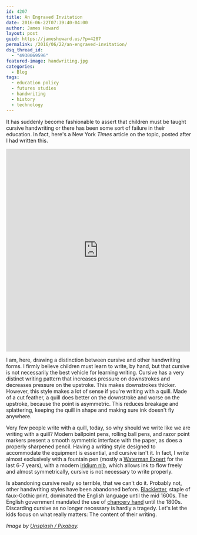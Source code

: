 ```yaml
---
id: 4207
title: An Engraved Invitation
date: 2016-06-22T07:39:40-04:00
author: James Howard
layout: post
guid: https://jameshoward.us/?p=4207
permalink: /2016/06/22/an-engraved-invitation/
dsq_thread_id:
  - "4930069596"
featured-image: handwriting.jpg
categories:
  - Blog
tags:
  - education policy
  - futures studies
  - handwriting
  - history
  - technology
---
```

It has suddenly become fashionable to assert that children must be
taught cursive handwriting or there has been some sort of failure
in their education.  In fact, here's a New York _Times_ article on
the topic, posted after I had written this.

<iframe src="https://www.nytimes.com/svc/oembed/html/?url=https%3A%2F%2Fwell.blogs.nytimes.com%2F2016%2F06%2F20%2Fwhy-handwriting-is-still-essential-in-the-keyboard-age%2F" scrolling="no" frameborder="0" allowtransparency="true" title="Why Handwriting Is Still Essential in the Keyboard Age" style="border:none;max-width:500px;min-width:300px;min-height:550px;display:block;width:100%;"></iframe>

I am, here, drawing a distinction between cursive and other handwriting
forms.  I firmly believe children must learn to write, by hand, but
that cursive is not necessarily the best vehicle for learning
writing.  Cursive has a very distinct writing pattern that increases
pressure on downstrokes and decreases pressure on the upstroke.
This makes downstrokes thicker.  However, this style makes a lot
of sense if you're writing with a quill.  Made of a cut feather, a
quill does better on the downstroke and worse on the upstroke,
because the point is asymmetric.  This reduces breakage and
splattering, keeping the quill in shape and making sure ink doesn't
fly anywhere.

Very few people write with a quill, today, so why should we write
like we are writing with a quill?  Modern ballpoint pens, rolling
ball pens, and razor point markers present a smooth symmetric
interface with the paper, as does a properly sharpened pencil.
Having a writing style designed to accommodate the equipment is
essential, and cursive isn't it.  In fact, I write almost exclusively
with a fountain pen (mostly a [Waterman
Expert](http://www.waterman.com/en/45-expert) for the last 6-7
years), with a modern [iridium nib](http://www.nibs.com/article5.html),
which allows ink to flow freely and almost symmetrically, cursive
is not necessary to write properly.

Is abandoning cursive really so terrible, that we can't do it.
Probably not, other handwriting styles have been abandoned before.
[Blackletter](https://en.wikipedia.org/wiki/Blackletter), staple
of faux-Gothic print, dominated the English language until the mid
1600s.  The English government mandated the use of [chancery
hand](https://en.wikipedia.org/wiki/Chancery_hand) until the 1800s.
Discarding cursive as no longer necessary is hardly a tragedy.
Let's let the kids focus on what really matters:  The content of
their writing.

_Image by [Unsplash /
Pixabay](https://pixabay.com/en/writing-write-fountain-pen-ink-1209121/)._
